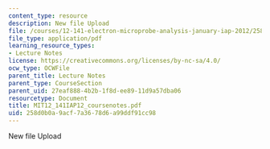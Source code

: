 ```yaml
---
content_type: resource
description: New file Upload
file: /courses/12-141-electron-microprobe-analysis-january-iap-2012/258d0b0a9acf7a3678d6a99ddf91cc98_MIT12_141IAP12_coursenotes.pdf
file_type: application/pdf
learning_resource_types:
- Lecture Notes
license: https://creativecommons.org/licenses/by-nc-sa/4.0/
ocw_type: OCWFile
parent_title: Lecture Notes
parent_type: CourseSection
parent_uid: 27eaf888-4b2b-1f8d-ee89-11d9a57dba06
resourcetype: Document
title: MIT12_141IAP12_coursenotes.pdf
uid: 258d0b0a-9acf-7a36-78d6-a99ddf91cc98
---
```

New file Upload
